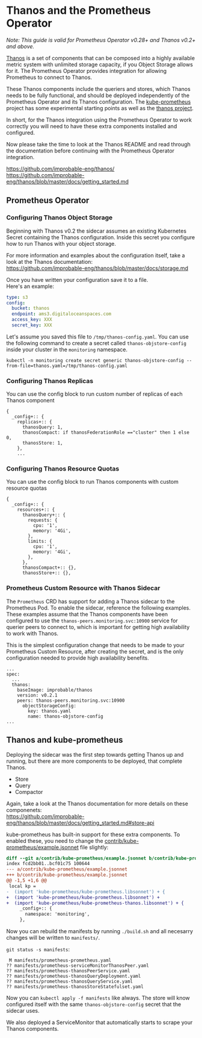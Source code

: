 # Thanos and the Prometheus Operator

_Note: This guide is valid for Prometheus Operator v0.28+ and Thanos v0.2+ and above._

[Thanos](https://github.com/improbable-eng/thanos/) is a set of components
that can be composed into a highly available
metric system with unlimited storage capacity, if you Object Storage allows for it.
The Prometheus Operator provides integration for allowing Prometheus to connect to Thanos.

These Thanos components include the queriers and stores, which Thanos needs to
be fully functional, and should be deployed independently of the Prometheus
Operator and its Thanos configuration. The
[kube-prometheus](contrib/kube-prometheus/) project has some experimental
starting points as well as the [thanos
project](https://github.com/improbable-eng/thanos/tree/master/kube/manifests).

In short, for the Thanos integration using the Prometheus Operator to work
correctly you will need to have these extra components installed and
configured.

Now please take the time to look at the Thanos README and read through the documentation before continuing with the Prometheus Operator integration.

https://github.com/improbable-eng/thanos/  
https://github.com/improbable-eng/thanos/blob/master/docs/getting_started.md

## Prometheus Operator

### Configuring Thanos Object Storage

Beginning with Thanos v0.2 the sidecar assumes an existing Kubernetes Secret containing the Thanos configuration.
Inside this secret you configure how to run Thanos with your object storage.

For more information and examples about the configuration itself, take a look at the Thanos documentation:  
https://github.com/improbable-eng/thanos/blob/master/docs/storage.md

Once you have written your configuration save it to a file.  
Here's an example:

```yaml
type: s3
config:
  bucket: thanos
  endpoint: ams3.digitaloceanspaces.com
  access_key: XXX
  secret_key: XXX
```

Let's assume you saved this file to `/tmp/thanos-config.yaml`. You can use the following command to create a secret called `thanos-objstore-config` inside your cluster in the `monitoring` namespace.

```
kubectl -n monitoring create secret generic thanos-objstore-config --from-file=thanos.yaml=/tmp/thanos-config.yaml
```

### Configuring Thanos Replicas
You can use the config block to run custom number of replicas of each Thanos component

```
{
  _config+:: {
    replicas+:: {
      thanosQuery: 1,
      thanosCompact: if thanosFederationRole =="cluster" then 1 else 0,
      thanosStore: 1,
    },
    ...
```

### Configuring Thanos Resource Quotas
You can use the config block to run Thanos components with custom resource quotas

```
{
  _config+:: {
    resources+:: {
      thanosQuery+:: {
        requests: {
          cpu: '1',
          memory: '4Gi',
        },
        limits: {
          cpu: '1',
          memory: '4Gi',
        },
      },
      thanosCompact+:: {},
      thanosStore+:: {},
```

### Prometheus Custom Resource with Thanos Sidecar

The `Prometheus` CRD has support for adding a Thanos sidecar to the Prometheus
Pod. To enable the sidecar, reference the following examples. These examples
assume that the Thanos components have been configured to use the
`thanos-peers.monitoring.svc:10900` service for querier peers to connect to,
which is important for getting high availability to work with Thanos.

This is the simplest configuration change that needs to be made to your
Prometheus Custom Resource, after creating the secret, and is the only configuration needed to
provide high availability benefits.

```
...
spec:
  ...
  thanos:
    baseImage: improbable/thanos
    version: v0.2.1
    peers: thanos-peers.monitoring.svc:10900
      objectStorageConfig:
        key: thanos.yaml
        name: thanos-objstore-config
...
```

## Thanos and kube-prometheus

Deploying the sidecar was the first step towards getting Thanos up and running, but there are more components to be deployed, that complete Thanos.

* Store
* Query
* Compactor

Again, take a look at the Thanos documentation for more details on these componenets:  
https://github.com/improbable-eng/thanos/blob/master/docs/getting_started.md#store-api

kube-prometheus has built-in support for these extra components.
To enabled these, you need to change the [contrib/kube-prometheus/example.jsonnet](https://github.com/coreos/prometheus-operator/blob/master/contrib/kube-prometheus/example.jsonnet)
file slightly:

```diff
diff --git a/contrib/kube-prometheus/example.jsonnet b/contrib/kube-prometheus/example.jsonnet
index fcd2bb01..bcf01c75 100644
--- a/contrib/kube-prometheus/example.jsonnet
+++ b/contrib/kube-prometheus/example.jsonnet
@@ -1,5 +1,6 @@
 local kp =
-  (import 'kube-prometheus/kube-prometheus.libsonnet') + {
+  (import 'kube-prometheus/kube-prometheus.libsonnet') +
+  (import 'kube-prometheus/kube-prometheus-thanos.libsonnet') + {
     _config+:: {
       namespace: 'monitoring',
     },

```

Now you can rebuild the manifests by running `./build.sh` and all necesarry changes will be written to `manifests/`.

`git status -s manifests`:
```
 M manifests/prometheus-prometheus.yaml
?? manifests/prometheus-serviceMonitorThanosPeer.yaml
?? manifests/prometheus-thanosPeerService.yaml
?? manifests/prometheus-thanosQueryDeployment.yaml
?? manifests/prometheus-thanosQueryService.yaml
?? manifests/prometheus-thanosStoreStatefulset.yaml
```

Now you can `kubectl apply -f manifests` like always.
The store will know configured itself with the same `thanos-objstore-config` secret that the sidecar uses.

We also deployed a ServiceMonitor that automatically starts to scrape your Thanos components.
